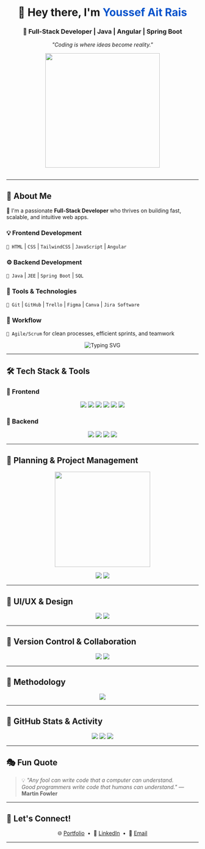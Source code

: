 <h1 align="center">👋 Hey there, I'm <span style="color:#0052CC">Youssef Ait Rais</span></h1>
<h3 align="center">🚀 Full-Stack Developer | Java | Angular | Spring Boot</h3>
<p align="center"><em>"Coding is where ideas become reality."</em></p>

<p align="center">
<img src="https://user-images.githubusercontent.com/74038190/235224431-e8c8c12e-6826-47f1-89fb-2ddad83b3abf.gif" width="300">
<br><br>
</p>

---

## 🚀 About Me  

🎯 I'm a passionate **Full-Stack Developer** who thrives on building fast, scalable, and intuitive web apps.

### 💡 **Frontend Development**
`🔹 HTML` | `CSS` | `TailwindCSS` | `JavaScript` | `Angular`

### ⚙️ **Backend Development**
`🔹 Java` | `JEE` | `Spring Boot` | `SQL`

### 🧰 **Tools & Technologies**
`🔹 Git` | `GitHub` | `Trello` | `Figma` | `Canva` | `Jira Software`

### 📌 **Workflow**
`🔹 Agile/Scrum` for clean processes, efficient sprints, and teamwork

<p align="center">
  <img src="https://readme-typing-svg.herokuapp.com?font=Fira+Code&size=20&pause=1000&center=true&vCenter=true&width=435&lines=Pixel+Perfect+Frontend;Enterprise+Ready+Backends;Agile+Developer;Code.+Commit.+Deploy." alt="Typing SVG" />
</p>

---

## 🛠️ Tech Stack & Tools

### 🎯 Frontend
<p align="center">
  <img src="https://img.shields.io/badge/-HTML5-E34F26?style=for-the-badge&logo=html5&logoColor=white"/>
  <img src="https://img.shields.io/badge/-CSS3-1572B6?style=for-the-badge&logo=css3&logoColor=white"/>
  <img src="https://img.shields.io/badge/-JavaScript-F7DF1E?style=for-the-badge&logo=javascript&logoColor=black"/>
  <img src="https://img.shields.io/badge/-TypeScript-3178C6?style=for-the-badge&logo=typescript&logoColor=white"/>
  <img src="https://img.shields.io/badge/-TailwindCSS-38B2AC?style=for-the-badge&logo=tailwind-css&logoColor=white"/>
  <img src="https://img.shields.io/badge/-Angular-DD0031?style=for-the-badge&logo=angular&logoColor=white"/>
</p>

### 🔧 Backend
<p align="center">
  <img src="https://img.shields.io/badge/-Java-007396?style=for-the-badge&logo=java&logoColor=white"/>
  <img src="https://img.shields.io/badge/-JavaEE-007396?style=for-the-badge&logo=java&logoColor=white"/>
  <img src="https://img.shields.io/badge/-SpringBoot-6DB33F?style=for-the-badge&logo=spring&logoColor=white"/>
  <img src="https://img.shields.io/badge/-SQL-4479A1?style=for-the-badge&logo=mysql&logoColor=white"/>
</p>

---

## 🧠 Planning & Project Management

<p align="center">
  <img src="https://media.giphy.com/media/3o7abB06u9bNzA8lu8/giphy.gif" width="250" />
</p>

<p align="center">
  <img src="https://img.shields.io/badge/-Jira%20Software-0052CC?style=for-the-badge&logo=jirasoftware&logoColor=white"/>
  <img src="https://img.shields.io/badge/-Trello-0079BF?style=for-the-badge&logo=trello&logoColor=white"/>
</p>

---

## 🎨 UI/UX & Design

<p align="center">
  <img src="https://img.shields.io/badge/-Figma-F24E1E?style=for-the-badge&logo=figma&logoColor=white"/>
  <img src="https://img.shields.io/badge/-Canva-00C4CC?style=for-the-badge&logo=canva&logoColor=white"/>
</p>

---

## 🤝 Version Control & Collaboration

<p align="center">
  <img src="https://img.shields.io/badge/-Git-F05032?style=for-the-badge&logo=git&logoColor=white"/>
  <img src="https://img.shields.io/badge/-GitHub-181717?style=for-the-badge&logo=github&logoColor=white"/>
</p>

---

## 📅 Methodology

<p align="center">
  <img src="https://img.shields.io/badge/-Agile/Scrum-44DD88?style=for-the-badge&logo=agile&logoColor=white"/>
</p>

---

## 🌟 GitHub Stats & Activity

<p align="center">
  <img src="https://github-readme-stats.vercel.app/api?username=YoussefAitRais&show_icons=true&theme=radical" />
  <img src="https://github-readme-streak-stats.herokuapp.com/?user=YoussefAitRais&theme=radical" />
  <img src="https://github-readme-stats.vercel.app/api/top-langs/?username=YoussefAitRais&layout=compact&theme=radical"/>
</p>

---

## 🎭 Fun Quote

> 💡 *"Any fool can write code that a computer can understand.  
> Good programmers write code that humans can understand."* — **Martin Fowler**

---

## 🧩 Let's Connect!

<p align="center">
  🌐 <a href="#">Portfolio</a> &nbsp;•&nbsp;
  💼 <a href="#">LinkedIn</a> &nbsp;•&nbsp;
  📧 <a href="#">Email</a>
</p>

---

